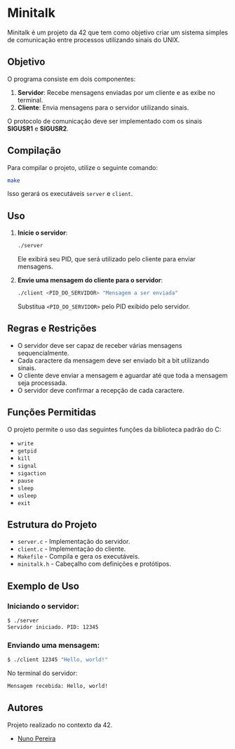 # Minitalk

Minitalk é um projeto da 42 que tem como objetivo criar um sistema simples de comunicação entre processos utilizando sinais do UNIX.

## Objetivo

O programa consiste em dois componentes:
1. **Servidor**: Recebe mensagens enviadas por um cliente e as exibe no terminal.
2. **Cliente**: Envia mensagens para o servidor utilizando sinais.

O protocolo de comunicação deve ser implementado com os sinais **SIGUSR1** e **SIGUSR2**.

## Compilação

Para compilar o projeto, utilize o seguinte comando:

```sh
make
```

Isso gerará os executáveis `server` e `client`.

## Uso

1. **Inicie o servidor**:

   ```sh
   ./server
   ```

   Ele exibirá seu PID, que será utilizado pelo cliente para enviar mensagens.

2. **Envie uma mensagem do cliente para o servidor**:

   ```sh
   ./client <PID_DO_SERVIDOR> "Mensagem a ser enviada"
   ```

   Substitua `<PID_DO_SERVIDOR>` pelo PID exibido pelo servidor.

## Regras e Restrições

- O servidor deve ser capaz de receber várias mensagens sequencialmente.
- Cada caractere da mensagem deve ser enviado bit a bit utilizando sinais.
- O cliente deve enviar a mensagem e aguardar até que toda a mensagem seja processada.
- O servidor deve confirmar a recepção de cada caractere.

## Funções Permitidas

O projeto permite o uso das seguintes funções da biblioteca padrão do C:

- `write`
- `getpid`
- `kill`
- `signal`
- `sigaction`
- `pause`
- `sleep`
- `usleep`
- `exit`

## Estrutura do Projeto

- `server.c` - Implementação do servidor.
- `client.c` - Implementação do cliente.
- `Makefile` - Compila e gera os executáveis.
- `minitalk.h` - Cabeçalho com definições e protótipos.

## Exemplo de Uso

### Iniciando o servidor:

```sh
$ ./server
Servidor iniciado. PID: 12345
```

### Enviando uma mensagem:

```sh
$ ./client 12345 "Hello, world!"
```

No terminal do servidor:

```sh
Mensagem recebida: Hello, world!
```

## Autores

Projeto realizado no contexto da 42.

- [Nuno Pereira](https://github.com/nunotapxd)

